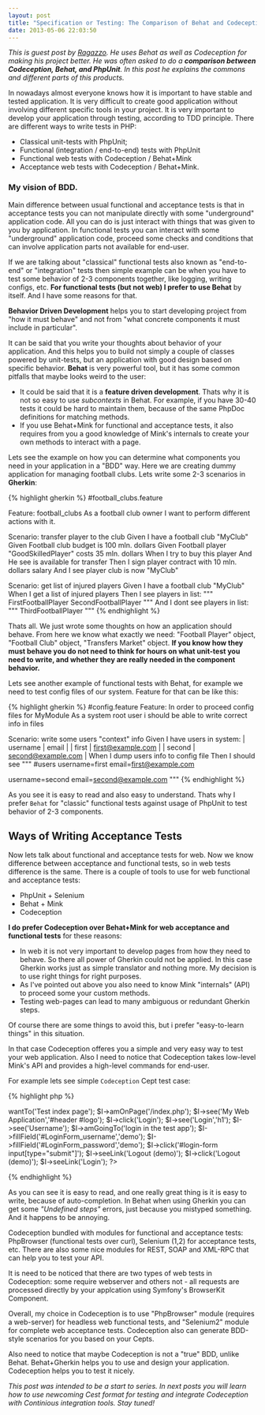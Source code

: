 ```yaml
---
layout: post
title: "Specification or Testing: The Comparison of Behat and Codeception"
date: 2013-05-06 22:03:50
---
```


*This is guest post by [Ragazzo](https://github.com/Ragazzo). He uses Behat as well as Codeception for making his project better. He was often asked to do a **comparison between Codeception, Behat, and PhpUnit**. In this post he explains the commons and different parts of this products.*

In nowadays almost everyone knows how it is important to have stable and tested application. It is very difficult to create good application without involving different specific tools in your project. It is very important to develop your application through testing, according to TDD principle. There are different ways to write tests in PHP: 

* Classical unit-tests with PhpUnit;
* Functional (integration / end-to-end) tests with PhpUnit
* Functional web tests with Codeception / Behat+Mink
* Acceptance web tests with Codeception / Behat+Mink.

### My vision of BDD.

Main difference between usual functional and acceptance tests is that in acceptance tests you can not manipulate directly with some "underground" application code. All you can do is just interact with things that was given to you by application. In functional tests you can interact with some "underground" application code, proceed some checks and conditions that can involve application parts not available for end-user. 

If we are talking about "classical" functional tests also known as "end-to-end" or "integration" tests then simple example can be when you have to test some behavior of 2-3 components together, like logging, writing configs, etc. **For functional tests (but not web) I prefer to use Behat** by itself. And I have some reasons for that.

**Behavior Driven Development**  helps you to start developing project from "how it must behave" and not from "what concrete components it must include in particular".

It can be said that you write your thoughts about behavior of your application. And this helps you to build not simply a couple of classes powered by unit-tests, but an application with good design based on specific behavior. **Behat** is very powerful tool, but it has some common pitfalls that maybe looks weird to the user:

* It could be said that it is a **feature driven development**. Thats why it is not so easy to use *subcontexts* in Behat. For example, if you have 30-40 tests it could be hard to maintain them, because of the same PhpDoc definitions for matching methods.
* If you use Behat+Mink for functional and acceptance tests, it also requires from you a good knowledge of  Mink's internals to create your own methods to interact with a page.

Lets see the example on how you can determine what components you need in your application in a "BDD" way.
Here we are creating dummy application for managing football clubs. Lets write some 2-3 scenarios in **Gherkin**:

{% highlight gherkin %}
#football_clubs.feature

Feature: football_clubs
  As a football club owner
  I want to perform different actions with it.

  Scenario: transfer player to the club
    Given I have a football club "MyClub"
    Given Football club budget is 100 mln. dollars
    Given Football player "GoodSkilledPlayer" costs 35 mln. dollars
    When I try to buy this player
    And He see is available for transfer
    Then I sign player contract with 10 mln. dollars salary
    And I see player club is now "MyClub"

  Scenario: get list of injured players
    Given I have a football club "MyClub"
    When I get a list of injured players
    Then I see players in list:
    """
    FirstFootballPlayer
    SecondFootballPlayer
    """
    And I dont see players in list:
    """
    ThirdFootballPlayer
    """
{% endhighlight %}

  Thats all. We just wrote some thoughts on how an application should behave. From here we know what exactly we need: "Football Player" object, "Football Club" object, "Transfers Market" object. **If you know how they must behave you do not need to think for hours on what unit-test you need to write, and whether they are really needed in the component behavior.**

  Lets see another example of functional tests with Behat, for example we need to test config files of our system. Feature for that can be like this:

{% highlight gherkin %}
#config.feature
Feature:
  In order to proceed config files for MyModule
  As a system root user i should be able
  to write correct info in files

  Scenario: write some users "context" info
  Given I have users in system:
    | username | email              |
    | first    | first@example.com  |
    | second   | second@example.com |
  When I dump users info to config file
  Then I should see
  """
  #users
  username=first
  email=first@example.com

  username=second
  email=second@example.com
  """
{% endhighlight %}

As you see it is easy to read and also easy to understand. Thats why I prefer ```Behat``` for "classic" functional tests against usage of PhpUnit to test behavior of 2-3 components.

## Ways of Writing Acceptance Tests
 
Now lets talk about functional and acceptance tests for web. Now we know difference between acceptance and functional tests, so in web tests difference is the same. There is a couple of tools to use for web functional and acceptance tests:

* PhpUnit + Selenium
* Behat + Mink
* Codeception
 
**I do prefer Codeception over Behat+Mink for web acceptance and functional tests** for these reasons:

* In web it is not very important to develop pages from how they need to behave. So there all power of Gherkin could not be applied. In this case Gherkin works just as simple translator and nothing more. My decision is to use right things for right purposes.
* As I've pointed out above you also need to know Mink "internals" (API) to proceed some your custom methods.
* Testing web-pages can lead to many ambiguous or redundant Gherkin steps.

Of course there are some things to avoid this, but i prefer "easy-to-learn things" in this situation.
 
In that case Codeception offeres you a simple and very easy way to test your web application. Also I need to
notice that Codeception takes low-level Mink's API and provides a high-level commands for end-user.
 
For example lets see simple ```Codeception``` Cept test case:
 
{% highlight php %}
<?php
$I = new TestGuy($scenario);
$I->wantTo('Test index page');
$I->amOnPage('/index.php');
$I->see('My Web Application','#header #logo');
$I->click('Login');
$I->see('Login','h1');
$I->see('Username');
$I->amGoingTo('login in the test app');
$I->fillField('#LoginForm_username','demo');
$I->fillField('#LoginForm_password','demo');
$I->click('#login-form input[type="submit"]');
$I->seeLink('Logout (demo)');
$I->click('Logout (demo)');
$I->seeLink('Login');
?>
{% endhighlight %}
 
As you can see it is easy to read, and one really great thing is it is easy to write, because of auto-completion. In Behat when using Gherkin you can get some *"Undefined steps"* errors, just because you mistyped something. And it happens to be annoying. 

Codeception bundled with modules for functional and acceptance tests: PhpBrowser (functional tests over curl), Selenium (1,2) for acceptance tests, etc. There are also some nice modules for REST, SOAP and XML-RPC that can help you to test your API.

It is need to be noticed that there are two types of web tests in Codeception: some require webserver and others not - all requests are processed directly by your applcation using Symfony's BrowserKit Component.
 
Overall, my choice in Codeception is to use "PhpBrowser" module (requires a web-server) for headless web functional tests, and "Selenium2" module for complete web acceptance tests. Codeception also can generate BDD-style scenarios for you based on your Cepts.

Also need to notice that maybe Codeception is not a "true" BDD, unlike Behat. Behat+Gherkin helps you to use and design your application. Codeception helps you to test it nicely.

*This post was intended to be a start to series. In next posts you will learn how to use newcoming Cest format for testing and integrate Codeception with Continious integration tools. Stay tuned!*
